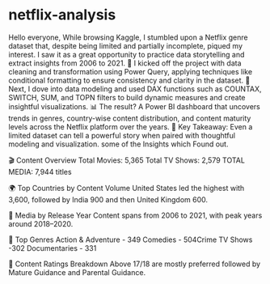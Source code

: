 # netflix-analysis
Hello everyone,
While browsing Kaggle, I stumbled upon a Netflix genre dataset that, despite being limited and partially incomplete, piqued my interest. I saw it as a great opportunity to practice data storytelling and extract insights from 2006 to 2021.
🔧 I kicked off the project with data cleaning and transformation using Power Query, applying techniques like conditional formatting to ensure consistency and clarity in the dataset.
🧠 Next, I dove into data modeling and used DAX functions such as COUNTAX, SWITCH, SUM, and TOPN filters to build dynamic measures and create insightful visualizations.
📊 The result? A Power BI dashboard that uncovers trends in genres, country-wise content distribution, and content maturity levels across the Netflix platform over the years.
🎯 Key Takeaway: Even a limited dataset can tell a powerful story when paired with thoughtful modeling and visualization.
some of the Insights which Found out.

🎬 Content Overview
Total Movies: 5,365
Total TV Shows: 2,579
TOTAL MEDIA: 7,944 titles

🌍 Top Countries by Content Volume
United States led the highest with 3,600,
followed by India 900 and then United Kingdom 600.

📅 Media by Release Year
Content spans from 2006 to 2021, with peak years around 2018–2020.

🧩 Top Genres
Action & Adventure - 349
Comedies - 504Crime 
TV Shows -302
Documentaries - 331

🔞 Content Ratings Breakdown
Above 17/18 are mostly preferred followed by Mature Guidance and Parental Guidance. 
